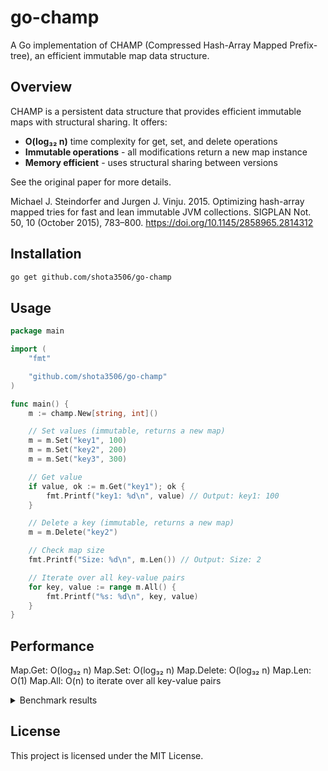 # go-champ

A Go implementation of CHAMP (Compressed Hash-Array Mapped Prefix-tree), an efficient immutable map data structure.

## Overview

CHAMP is a persistent data structure that provides efficient immutable maps with structural sharing. It offers:
- **O(log₃₂ n)** time complexity for get, set, and delete operations
- **Immutable operations** - all modifications return a new map instance
- **Memory efficient** - uses structural sharing between versions

See the original paper for more details.

Michael J. Steindorfer and Jurgen J. Vinju. 2015. Optimizing hash-array mapped tries for fast and lean immutable JVM collections. SIGPLAN Not. 50, 10 (October 2015), 783–800. https://doi.org/10.1145/2858965.2814312

## Installation

```bash
go get github.com/shota3506/go-champ
```

## Usage

```go
package main

import (
    "fmt"

    "github.com/shota3506/go-champ"
)

func main() {
    m := champ.New[string, int]()

    // Set values (immutable, returns a new map)
    m = m.Set("key1", 100)
    m = m.Set("key2", 200)
    m = m.Set("key3", 300)

    // Get value
    if value, ok := m.Get("key1"); ok {
        fmt.Printf("key1: %d\n", value) // Output: key1: 100
    }

    // Delete a key (immutable, returns a new map)
    m = m.Delete("key2")

    // Check map size
    fmt.Printf("Size: %d\n", m.Len()) // Output: Size: 2

    // Iterate over all key-value pairs
    for key, value := range m.All() {
        fmt.Printf("%s: %d\n", key, value)
    }
}
```

## Performance

Map.Get: O(log₃₂ n)
Map.Set: O(log₃₂ n)
Map.Delete: O(log₃₂ n)
Map.Len: O(1)
Map.All: O(n) to iterate over all key-value pairs

<details>

<summary>Benchmark results</summary>

```
goos: darwin
goarch: arm64
pkg: github.com/shota3506/go-champ
cpu: Apple M3
BenchmarkMapGet/size_10-8               59344192                19.95 ns/op            0 B/op          0 allocs/op
BenchmarkMapGet/size_100-8              61596108                20.32 ns/op            0 B/op          0 allocs/op
BenchmarkMapGet/size_1000-8             40288735                30.02 ns/op            0 B/op          0 allocs/op
BenchmarkMapGet/size_10000-8            29187522                41.41 ns/op            0 B/op          0 allocs/op
BenchmarkMapGet/size_100000-8           20657718                59.40 ns/op            0 B/op          0 allocs/op
BenchmarkMapGet/size_1000000-8           4170073               278.3 ns/op             0 B/op          0 allocs/op
BenchmarkMapSet/update/size_10-8        10101579               120.5 ns/op           283 B/op          6 allocs/op
BenchmarkMapSet/update/size_100-8        6738126               177.8 ns/op           695 B/op          6 allocs/op
BenchmarkMapSet/update/size_1000-8               4709404               255.2 ns/op          1008 B/op          8 allocs/op
BenchmarkMapSet/update/size_10000-8              2676663               451.9 ns/op          1491 B/op          9 allocs/op
BenchmarkMapSet/update/size_100000-8             1543225               808.5 ns/op          1883 B/op         11 allocs/op
BenchmarkMapSet/update/size_1000000-8            1000000              1582 ns/op            2187 B/op         12 allocs/op
BenchmarkMapSet/insert/size_10-8                 1306065               981.2 ns/op          2176 B/op         12 allocs/op
BenchmarkMapSet/insert/size_100-8                1330926               976.0 ns/op          2179 B/op         12 allocs/op
BenchmarkMapSet/insert/size_1000-8               1300101               981.4 ns/op          2176 B/op         12 allocs/op
BenchmarkMapSet/insert/size_10000-8              1304326               976.2 ns/op          2183 B/op         12 allocs/op
BenchmarkMapSet/insert/size_100000-8             1216014              1013 ns/op            2215 B/op         12 allocs/op
BenchmarkMapSet/insert/size_1000000-8             936553              1312 ns/op            2338 B/op         13 allocs/op
BenchmarkMapDelete/size_10-8                     7906136               148.5 ns/op           287 B/op          7 allocs/op
BenchmarkMapDelete/size_100-8                    6600783               181.2 ns/op           673 B/op          6 allocs/op
BenchmarkMapDelete/size_1000-8                   4256062               282.7 ns/op          1073 B/op          7 allocs/op
BenchmarkMapDelete/size_10000-8                  2536194               473.8 ns/op          1491 B/op          8 allocs/op
BenchmarkMapDelete/size_100000-8                 1563249               767.0 ns/op          1865 B/op         10 allocs/op
BenchmarkMapDelete/size_1000000-8                 841875              1437 ns/op            2253 B/op         12 allocs/op
PASS
ok      github.com/shota3506/go-champ   49.664s
```

</details>

## License

This project is licensed under the MIT License.
